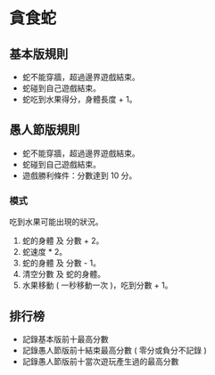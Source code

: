 # 貪食蛇
## 基本版規則
 - 蛇不能穿牆，超過邊界遊戲結束。
 - 蛇碰到自己遊戲結束。
 - 蛇吃到水果得分，身體長度 + 1。

## 愚人節版規則
 - 蛇不能穿牆，超過邊界遊戲結束。
 - 蛇碰到自己遊戲結束。
 - 遊戲勝利條件：分數達到 10 分。

### 模式
吃到水果可能出現的狀況。

1. 蛇的身體 及 分數 + 2。
2. 蛇速度 * 2。
3. 蛇的身體 及 分數 - 1。
4. 清空分數 及 蛇的身體。
5. 水果移動 ( 一秒移動一次 )，吃到分數 + 1。

## 排行榜
 - 記錄基本版前十最高分數
 - 記錄愚人節版前十結束最高分數 ( 零分或負分不記錄 )
 - 記錄愚人節版前十當次遊玩產生過的最高分數
